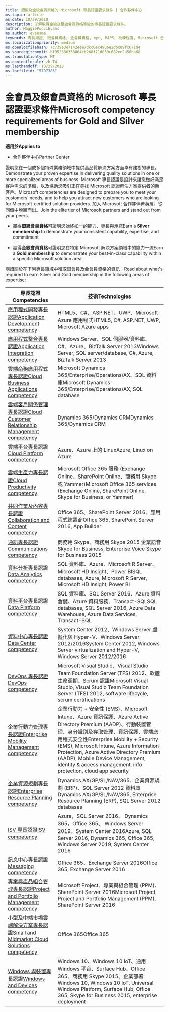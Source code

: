 ```yaml
---
title: 銀級及金級會員資格的 Microsoft 專長認證要求條件 | 合作夥伴中心
ms.topic: article
ms.date: 10/29/2018
description: 了解取得金級及銀級會員資格等級的專長認證要求條件。
author: MaggiePucciEvans
ms.author: evansma
keywords: 專長認證, 銀會員資格, 金會員資格, mpn, MAPS, 熟練程度, Microsoft 合作夥伴網路, 網路會員資格
ms.localizationpriority: medium
ms.openlocfilehash: 7c739e3e7142eee7dcc0ec4906e2dbc89fc671d4
ms.sourcegitcommit: bf952686358864cb268f71d039c682ee2a50ba68
ms.translationtype: MT
ms.contentlocale: zh-TW
ms.lasthandoff: 10/29/2018
ms.locfileid: "5797386"
---
```

# <a name="microsoft-competency-requirements-for-gold-and-silver-membership"></a><span data-ttu-id="934da-104">金會員及銀會員資格的 Microsoft 專長認證要求條件</span><span class="sxs-lookup"><span data-stu-id="934da-104">Microsoft competency requirements for Gold and Silver membership</span></span>

**<span data-ttu-id="934da-105">適用於</span><span class="sxs-lookup"><span data-stu-id="934da-105">Applies to</span></span>**

-  <span data-ttu-id="934da-106">合作夥伴中心</span><span class="sxs-lookup"><span data-stu-id="934da-106">Partner Center</span></span>

<span data-ttu-id="934da-107">證明您在一個或多個特殊業務領域中提供高品質解決方案方面卓有建樹的專長。</span><span class="sxs-lookup"><span data-stu-id="934da-107">Demonstrate your proven expertise in delivering quality solutions in one or more specialized areas of business.</span></span> <span data-ttu-id="934da-108">Microsoft 專長認證是設計來讓您做好滿足客戶需求的準備，以及協助您吸引正在尋找 Microsoft 認證解決方案提供者的新客戶。</span><span class="sxs-lookup"><span data-stu-id="934da-108">Microsoft competencies are designed to prepare you to meet your customers’ needs, and to help you attract new customers who are looking for Microsoft-certified solution providers.</span></span> <span data-ttu-id="934da-109">加入 Microsoft 合作夥伴菁英層，從同儕中脫穎而出。</span><span class="sxs-lookup"><span data-stu-id="934da-109">Join the elite tier of Microsoft partners and stand out from your peers.</span></span>

- <span data-ttu-id="934da-110">贏得**銀級會員資格**可證明您始終如一的能力、專長與承諾</span><span class="sxs-lookup"><span data-stu-id="934da-110">Earn a **Silver membership** to demonstrate your consistent capability, expertise, and commitment</span></span>

- <span data-ttu-id="934da-111">贏得**金級會員資格**可證明您在特定 Microsoft 解決方案領域中的能力一流</span><span class="sxs-lookup"><span data-stu-id="934da-111">Earn a **Gold membership** to demonstrate your best-in-class capability within a specific Microsoft solution area</span></span>

<span data-ttu-id="934da-112">閱讀關於在下列專長領域中獲取銀會員及金會員資格的資訊：</span><span class="sxs-lookup"><span data-stu-id="934da-112">Read about what's required to earn Silver and Gold membership in the following areas of expertise:</span></span>


| <span data-ttu-id="934da-113">專長認證</span><span class="sxs-lookup"><span data-stu-id="934da-113">Competencies</span></span>  | <span data-ttu-id="934da-114">技術</span><span class="sxs-lookup"><span data-stu-id="934da-114">Technologies</span></span> |
|   ------------------   |   -------   |
| [<span data-ttu-id="934da-115">應用程式開發專長認證</span><span class="sxs-lookup"><span data-stu-id="934da-115">Application Development competency</span></span>](https://partner.microsoft.com/membership/application-development-competency) | <span data-ttu-id="934da-116">HTML5、C#、ASP.NET、UWP、Microsoft Azure 應用程式</span><span class="sxs-lookup"><span data-stu-id="934da-116">HTML5, C#, ASP.NET, UWP, Microsoft Azure apps</span></span> |
| [<span data-ttu-id="934da-117">應用程式整合專長認證</span><span class="sxs-lookup"><span data-stu-id="934da-117">Application Integration competency</span></span>](https://partner.microsoft.com/membership/application-integration-competency) | <span data-ttu-id="934da-118">Windows Server、SQL 伺服器/資料庫、C#、Azure、BizTalk Server 2013</span><span class="sxs-lookup"><span data-stu-id="934da-118">Windows Server, SQL server/database, C#, Azure, BizTalk Server 2013</span></span>|
| [<span data-ttu-id="934da-119">雲端商務應用程式專長認證</span><span class="sxs-lookup"><span data-stu-id="934da-119">Cloud Business Applications competency</span></span>](https://partner.microsoft.com/membership/cloud-business-applications-competency)| <span data-ttu-id="934da-120">Microsoft Dynamics 365/Enterprise/Operations/AX、SQL 資料庫</span><span class="sxs-lookup"><span data-stu-id="934da-120">Microsoft Dynamics 365/Enterprise/Operations/AX, SQL database</span></span> |
| [<span data-ttu-id="934da-121">雲端客戶關係管理專長認證</span><span class="sxs-lookup"><span data-stu-id="934da-121">Cloud Customer Relationship Management competency</span></span>](https://partner.microsoft.com/membership/cloud-customer-relationship-management-competency)| <span data-ttu-id="934da-122">Dynamics 365/Dynamics CRM</span><span class="sxs-lookup"><span data-stu-id="934da-122">Dynamics 365/Dynamics CRM</span></span> |
| [<span data-ttu-id="934da-123">雲端平台專長認證</span><span class="sxs-lookup"><span data-stu-id="934da-123">Cloud Platform competency</span></span>](https://partner.microsoft.com/membership/cloud-platform-competency)| <span data-ttu-id="934da-124">Azure、Azure 上的 Linux</span><span class="sxs-lookup"><span data-stu-id="934da-124">Azure, Linux on Azure</span></span> |
| [<span data-ttu-id="934da-125">雲端生產力專長認證</span><span class="sxs-lookup"><span data-stu-id="934da-125">Cloud Productivity competency</span></span>](https://partner.microsoft.com/membership/cloud-productivity-competency)| <span data-ttu-id="934da-126">Microsoft Office 365 服務 (Exchange Online、SharePoint Online、商務用 Skype 或 Yammer)</span><span class="sxs-lookup"><span data-stu-id="934da-126">Microsoft Office 365 services (Exchange Online, SharePoint Online, Skype for Business, or Yammer)</span></span>|
| [<span data-ttu-id="934da-127">共同作業及內容專長認證</span><span class="sxs-lookup"><span data-stu-id="934da-127">Collaboration and Content competency</span></span>](https://partner.microsoft.com/membership/collaboration-and-content-competency)| <span data-ttu-id="934da-128">Office 365、SharePoint Server 2016、應用程式建置商</span><span class="sxs-lookup"><span data-stu-id="934da-128">Office 365, SharePoint Server 2016, App Builder</span></span> |
| [<span data-ttu-id="934da-129">通訊專長認證</span><span class="sxs-lookup"><span data-stu-id="934da-129">Communications competency</span></span>](https://partner.microsoft.com/membership/communications-competency)| <span data-ttu-id="934da-130">商務用 Skype、商務用 Skype 2015 企業語音</span><span class="sxs-lookup"><span data-stu-id="934da-130">Skype for Business, Enterprise Voice Skype for Business 2015</span></span> |
| [<span data-ttu-id="934da-131">資料分析專長認證</span><span class="sxs-lookup"><span data-stu-id="934da-131">Data Analytics competency</span></span>](https://partner.microsoft.com/membership/data-analytics-competency)| <span data-ttu-id="934da-132">SQL 資料庫、Azure、Microsoft R Server、Microsoft HD Insight、Power BI</span><span class="sxs-lookup"><span data-stu-id="934da-132">SQL databases, Azure, Microsoft R Server, Microsoft HD Insight, Power BI</span></span> |
| [<span data-ttu-id="934da-133">資料平台專長認證</span><span class="sxs-lookup"><span data-stu-id="934da-133">Data Platform competency</span></span>](https://partner.microsoft.com/membership/data-platform-competency)| <span data-ttu-id="934da-134">SQL 資料庫、SQL Server 2016、Azure 資料倉儲、Azure 資料服務、Transact-SQL</span><span class="sxs-lookup"><span data-stu-id="934da-134">SQL databases, SQL Server 2016, Azure Data Warehouse, Azure Data Services, Transact-SQL</span></span> |
| [<span data-ttu-id="934da-135">資料中心專長認證</span><span class="sxs-lookup"><span data-stu-id="934da-135">Data Center competency</span></span>](https://partner.microsoft.com/membership/datacenter-competency)| <span data-ttu-id="934da-136">System Center 2012、Windows Server 虛擬化與 Hyper-V、Windows Server 2012/2016</span><span class="sxs-lookup"><span data-stu-id="934da-136">System Center 2012, Windows Server virtualization and Hyper-V, Windows Server 2012/2016</span></span> |
| [<span data-ttu-id="934da-137">DevOps 專長認證</span><span class="sxs-lookup"><span data-stu-id="934da-137">DevOps competency</span></span>](https://partner.microsoft.com/membership/devops-competency)| <span data-ttu-id="934da-138">Microsoft Visual Studio、Visual Studio Team Foundation Server (TFS) 2012、軟體生命週期、Scrum 認證</span><span class="sxs-lookup"><span data-stu-id="934da-138">Microsoft Visual Studio, Visual Studio Team Foundation Server (TFS) 2012, software lifecycle, scrum certifications</span></span> |
| [<span data-ttu-id="934da-139">企業行動力管理專長認證</span><span class="sxs-lookup"><span data-stu-id="934da-139">Enterprise Mobility Management competency</span></span>](https://partner.microsoft.com/membership/enterprise-mobility-management-competency)| <span data-ttu-id="934da-140">企業行動力 + 安全性 (EMS)、Microsoft Intune、Azure 資訊保護、Azure Active Directory Premium (AADP)、行動裝置管理、身分識別及存取管理、資訊保護、雲端應用程式安全性</span><span class="sxs-lookup"><span data-stu-id="934da-140">Enterprise Mobility + Security (EMS), Microsoft Intune, Azure Information Protection, Azure Active Directory Premium (AADP), Mobile Device Management, identity & access management, info protection, cloud app security</span></span> |
| [<span data-ttu-id="934da-141">企業資源規劃專長認證</span><span class="sxs-lookup"><span data-stu-id="934da-141">Enterprise Resource Planning competency</span></span>](https://partner.microsoft.com/membership/enterprise-resource-planning-competency)| <span data-ttu-id="934da-142">Dynamics AX/GP/SL/NAV/365、企業資源規劃 (ERP)、SQL Server 2012 資料庫</span><span class="sxs-lookup"><span data-stu-id="934da-142">Dynamics AX/GP/SL/NAV/365, Enterprise Resource Planning (ERP), SQL Server 2012 databases</span></span>  |
|[<span data-ttu-id="934da-143">ISV 專長認證</span><span class="sxs-lookup"><span data-stu-id="934da-143">ISV competency</span></span>](https://partner.microsoft.com/en-us/membership/isv-competency)| <span data-ttu-id="934da-144">Azure，SQL Server 2016、 Dynamics 365，Office 365、 Windows Server 2019，System Center 2016</span><span class="sxs-lookup"><span data-stu-id="934da-144">Azure, SQL Server 2016,  Dynamics 365, Office 365, Windows Server 2019, System Center 2016</span></span>| 
| [<span data-ttu-id="934da-145">訊息中心專長認證</span><span class="sxs-lookup"><span data-stu-id="934da-145">Messaging competency</span></span>](https://partner.microsoft.com/membership/messaging-competency)| <span data-ttu-id="934da-146">Office 365、Exchange Server 2016</span><span class="sxs-lookup"><span data-stu-id="934da-146">Office 365, Exchange Server 2016</span></span> |
| [<span data-ttu-id="934da-147">專案與產品組合管理專長認證</span><span class="sxs-lookup"><span data-stu-id="934da-147">Project and Portfolio Management competency</span></span>](https://partner.microsoft.com/membership/project-portfolio-management-competency)| <span data-ttu-id="934da-148">Microsoft Project、專案與組合管理 (PPM)、SharePoint Server 2016</span><span class="sxs-lookup"><span data-stu-id="934da-148">Microsoft Project, Project and Portfolio Management (PPM), SharePoint Server 2016</span></span>|
| [<span data-ttu-id="934da-149">小型及中端市場雲端解決方案專長認證</span><span class="sxs-lookup"><span data-stu-id="934da-149">Small and Midmarket Cloud Solutions competency</span></span>](https://partner.microsoft.com/membership/small-midmarket-cloud-solutions-competency)| <span data-ttu-id="934da-150">Office 365</span><span class="sxs-lookup"><span data-stu-id="934da-150">Office 365</span></span> |
| [<span data-ttu-id="934da-151">Windows 與裝置專長認證</span><span class="sxs-lookup"><span data-stu-id="934da-151">Windows and Devices competency</span></span>](https://partner.microsoft.com/membership/windows-and-devices-competency)| <span data-ttu-id="934da-152">Windows 10、Windows 10 IoT、通用 Windows 平台、Surface Hub、Office 365、商務用 Skype 2015、企業部署</span><span class="sxs-lookup"><span data-stu-id="934da-152">Windows 10, Windows 10 IoT, Universal Windows Platform, Surface Hub, Office 365, Skype for Business 2015, enterprise deployment</span></span> |